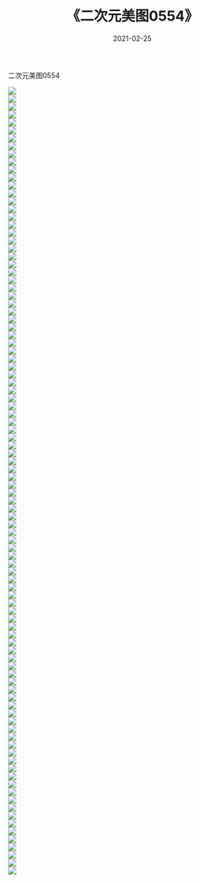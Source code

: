 ﻿---
layout: post
title:  《二次元美图0554》
date:   2021-02-25
img: http://imgx.orgx.ga/二次元/2021/二次元美图0554/000.jpg
categories: [美女, 清纯, 唯美]
---

二次元美图0554

 ![](http://imgx.orgx.ga/二次元/2021/二次元美图0554/001.jpg) <br>![](http://imgx.orgx.ga/二次元/2021/二次元美图0554/002.jpg) <br>![](http://imgx.orgx.ga/二次元/2021/二次元美图0554/003.jpg) <br>![](http://imgx.orgx.ga/二次元/2021/二次元美图0554/004.jpg) <br>![](http://imgx.orgx.ga/二次元/2021/二次元美图0554/005.jpg) <br>![](http://imgx.orgx.ga/二次元/2021/二次元美图0554/006.jpg) <br>![](http://imgx.orgx.ga/二次元/2021/二次元美图0554/007.jpg) <br>![](http://imgx.orgx.ga/二次元/2021/二次元美图0554/008.jpg) <br>![](http://imgx.orgx.ga/二次元/2021/二次元美图0554/009.jpg) <br>![](http://imgx.orgx.ga/二次元/2021/二次元美图0554/010.jpg) <br>![](http://imgx.orgx.ga/二次元/2021/二次元美图0554/011.jpg) <br>![](http://imgx.orgx.ga/二次元/2021/二次元美图0554/012.jpg) <br>![](http://imgx.orgx.ga/二次元/2021/二次元美图0554/013.jpg) <br>![](http://imgx.orgx.ga/二次元/2021/二次元美图0554/014.jpg) <br>![](http://imgx.orgx.ga/二次元/2021/二次元美图0554/015.jpg) <br>![](http://imgx.orgx.ga/二次元/2021/二次元美图0554/016.jpg) <br>![](http://imgx.orgx.ga/二次元/2021/二次元美图0554/017.jpg) <br>![](http://imgx.orgx.ga/二次元/2021/二次元美图0554/018.jpg) <br>![](http://imgx.orgx.ga/二次元/2021/二次元美图0554/019.jpg) <br>![](http://imgx.orgx.ga/二次元/2021/二次元美图0554/020.jpg) <br>![](http://imgx.orgx.ga/二次元/2021/二次元美图0554/021.jpg) <br>![](http://imgx.orgx.ga/二次元/2021/二次元美图0554/022.jpg) <br>![](http://imgx.orgx.ga/二次元/2021/二次元美图0554/023.jpg) <br>![](http://imgx.orgx.ga/二次元/2021/二次元美图0554/024.jpg) <br>![](http://imgx.orgx.ga/二次元/2021/二次元美图0554/025.jpg) <br>![](http://imgx.orgx.ga/二次元/2021/二次元美图0554/026.jpg) <br>![](http://imgx.orgx.ga/二次元/2021/二次元美图0554/027.jpg) <br>![](http://imgx.orgx.ga/二次元/2021/二次元美图0554/028.jpg) <br>![](http://imgx.orgx.ga/二次元/2021/二次元美图0554/029.jpg) <br>![](http://imgx.orgx.ga/二次元/2021/二次元美图0554/030.jpg) <br>![](http://imgx.orgx.ga/二次元/2021/二次元美图0554/031.jpg) <br>![](http://imgx.orgx.ga/二次元/2021/二次元美图0554/032.jpg) <br>![](http://imgx.orgx.ga/二次元/2021/二次元美图0554/033.jpg) <br>![](http://imgx.orgx.ga/二次元/2021/二次元美图0554/034.jpg) <br>![](http://imgx.orgx.ga/二次元/2021/二次元美图0554/035.jpg) <br>![](http://imgx.orgx.ga/二次元/2021/二次元美图0554/036.jpg) <br>![](http://imgx.orgx.ga/二次元/2021/二次元美图0554/037.jpg) <br>![](http://imgx.orgx.ga/二次元/2021/二次元美图0554/038.jpg) <br>![](http://imgx.orgx.ga/二次元/2021/二次元美图0554/039.jpg) <br>![](http://imgx.orgx.ga/二次元/2021/二次元美图0554/040.jpg) <br>![](http://imgx.orgx.ga/二次元/2021/二次元美图0554/041.jpg) <br>![](http://imgx.orgx.ga/二次元/2021/二次元美图0554/042.jpg) <br>![](http://imgx.orgx.ga/二次元/2021/二次元美图0554/043.jpg) <br>![](http://imgx.orgx.ga/二次元/2021/二次元美图0554/044.jpg) <br>![](http://imgx.orgx.ga/二次元/2021/二次元美图0554/045.jpg) <br>![](http://imgx.orgx.ga/二次元/2021/二次元美图0554/046.jpg) <br>![](http://imgx.orgx.ga/二次元/2021/二次元美图0554/047.jpg) <br>![](http://imgx.orgx.ga/二次元/2021/二次元美图0554/048.jpg) <br>![](http://imgx.orgx.ga/二次元/2021/二次元美图0554/049.jpg) <br>![](http://imgx.orgx.ga/二次元/2021/二次元美图0554/050.jpg) <br>![](http://imgx.orgx.ga/二次元/2021/二次元美图0554/051.jpg) <br>![](http://imgx.orgx.ga/二次元/2021/二次元美图0554/052.jpg) <br>![](http://imgx.orgx.ga/二次元/2021/二次元美图0554/053.jpg) <br>![](http://imgx.orgx.ga/二次元/2021/二次元美图0554/054.jpg) <br>![](http://imgx.orgx.ga/二次元/2021/二次元美图0554/055.jpg) <br>![](http://imgx.orgx.ga/二次元/2021/二次元美图0554/056.jpg) <br>![](http://imgx.orgx.ga/二次元/2021/二次元美图0554/057.jpg) <br>![](http://imgx.orgx.ga/二次元/2021/二次元美图0554/058.jpg) <br>![](http://imgx.orgx.ga/二次元/2021/二次元美图0554/059.jpg) <br>![](http://imgx.orgx.ga/二次元/2021/二次元美图0554/060.jpg) <br>![](http://imgx.orgx.ga/二次元/2021/二次元美图0554/061.jpg) <br>![](http://imgx.orgx.ga/二次元/2021/二次元美图0554/062.jpg) <br>![](http://imgx.orgx.ga/二次元/2021/二次元美图0554/063.jpg) <br>![](http://imgx.orgx.ga/二次元/2021/二次元美图0554/064.jpg) <br>![](http://imgx.orgx.ga/二次元/2021/二次元美图0554/065.jpg) <br>![](http://imgx.orgx.ga/二次元/2021/二次元美图0554/066.jpg) <br>![](http://imgx.orgx.ga/二次元/2021/二次元美图0554/067.jpg) <br>![](http://imgx.orgx.ga/二次元/2021/二次元美图0554/068.jpg) <br>![](http://imgx.orgx.ga/二次元/2021/二次元美图0554/069.jpg) <br>![](http://imgx.orgx.ga/二次元/2021/二次元美图0554/070.jpg) <br>![](http://imgx.orgx.ga/二次元/2021/二次元美图0554/071.jpg) <br>![](http://imgx.orgx.ga/二次元/2021/二次元美图0554/072.jpg) <br>![](http://imgx.orgx.ga/二次元/2021/二次元美图0554/073.jpg) <br>![](http://imgx.orgx.ga/二次元/2021/二次元美图0554/074.jpg) <br>![](http://imgx.orgx.ga/二次元/2021/二次元美图0554/075.jpg) <br>![](http://imgx.orgx.ga/二次元/2021/二次元美图0554/076.jpg) <br>![](http://imgx.orgx.ga/二次元/2021/二次元美图0554/077.jpg) <br>![](http://imgx.orgx.ga/二次元/2021/二次元美图0554/078.jpg) <br>![](http://imgx.orgx.ga/二次元/2021/二次元美图0554/079.jpg) <br>![](http://imgx.orgx.ga/二次元/2021/二次元美图0554/080.jpg) <br>![](http://imgx.orgx.ga/二次元/2021/二次元美图0554/081.jpg) <br>![](http://imgx.orgx.ga/二次元/2021/二次元美图0554/082.jpg) <br>![](http://imgx.orgx.ga/二次元/2021/二次元美图0554/083.jpg) <br>![](http://imgx.orgx.ga/二次元/2021/二次元美图0554/084.jpg) <br>![](http://imgx.orgx.ga/二次元/2021/二次元美图0554/085.jpg) <br>![](http://imgx.orgx.ga/二次元/2021/二次元美图0554/086.jpg) <br>![](http://imgx.orgx.ga/二次元/2021/二次元美图0554/087.jpg) <br>![](http://imgx.orgx.ga/二次元/2021/二次元美图0554/088.jpg) <br>![](http://imgx.orgx.ga/二次元/2021/二次元美图0554/089.jpg) <br>![](http://imgx.orgx.ga/二次元/2021/二次元美图0554/090.jpg) <br>![](http://imgx.orgx.ga/二次元/2021/二次元美图0554/091.jpg) <br>![](http://imgx.orgx.ga/二次元/2021/二次元美图0554/092.jpg) <br>![](http://imgx.orgx.ga/二次元/2021/二次元美图0554/093.jpg) <br>![](http://imgx.orgx.ga/二次元/2021/二次元美图0554/094.jpg) <br>![](http://imgx.orgx.ga/二次元/2021/二次元美图0554/095.jpg) <br>![](http://imgx.orgx.ga/二次元/2021/二次元美图0554/096.jpg) <br>![](http://imgx.orgx.ga/二次元/2021/二次元美图0554/097.jpg) <br>![](http://imgx.orgx.ga/二次元/2021/二次元美图0554/098.jpg) <br>![](http://imgx.orgx.ga/二次元/2021/二次元美图0554/099.jpg) <br>![](http://imgx.orgx.ga/二次元/2021/二次元美图0554/100.jpg) <br>
